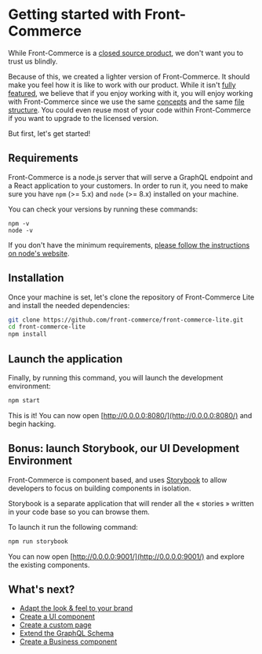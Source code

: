 # Getting started with Front-Commerce

While Front-Commerce is a [closed source product](https://developers.front-commerce.com/license.html), we don't want you to trust us blindly.

Because of this, we created a lighter version of Front-Commerce.
It should make you feel how it is like to work with our product.
While it isn't [fully featured](https://github.com/front-commerce/front-commerce-lite#what-it-is-not), we believe that if you enjoy working with it, you will enjoy working with Front-Commerce since we use the same [concepts](https://developers.front-commerce.com/docs/concepts/architecture-overview.html) and the same [file structure](https://developers.front-commerce.com/docs/concepts/front-commerce-folder-structure.html).
You could even reuse most of your code within Front-Commerce if you want to upgrade to the licensed version.

But first, let's get started!

## Requirements

Front-Commerce is a node.js server that will serve a GraphQL endpoint and a React application to your customers.
In order to run it, you need to make sure you have `npm` (>= 5.x) and `node` (>= 8.x) installed on your machine.

You can check your versions by running these commands:

```
npm -v
node -v
```

If you don't have the minimum requirements, [please follow the instructions on node's website](https://nodejs.org/).

## Installation

Once your machine is set, let's clone the repository of Front-Commerce Lite and install the needed dependencies:

```sh
git clone https://github.com/front-commerce/front-commerce-lite.git
cd front-commerce-lite
npm install
```

## Launch the application

Finally, by running this command, you will launch the development environment:

```sh
npm start
```

This is it!
You can now open [http://0.0.0.0:8080/](http://0.0.0.0:8080/) and begin hacking.

## Bonus: launch Storybook, our UI Development Environment

Front-Commerce is component based, and uses [Storybook](https://storybook.js.org/) to allow developers to focus on building components in isolation.

Storybook is a separate application that will render all the « stories » written in your code base so you can browse them.

To launch it run the following command:

```sh
npm run storybook
```

You can now open [http://0.0.0.0:9001/](http://0.0.0.0:9001/) and explore the existing components.

## What's next?

- [Adapt the look & feel to your brand](adapt-theme-to-brand.md)
- [Create a UI component](create-a-ui-component.md)
- [Create a custom page](create-custom-page.md)
- [Extend the GraphQL Schema](extend-graphql-schema.md)
- [Create a Business component](create-a-business-component.md)
